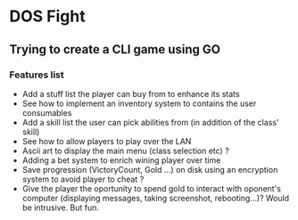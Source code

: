# DOS Fight
## Trying to create a CLI game using GO

### Features list 
* Add a stuff list the player can buy from to enhance its stats 
* See how to implement an inventory system to contains the user consumables
* Add a skill list the user can pick abilities from (in addition of the class' skill)
* See how to allow players to play over the LAN 
* Ascii art to display the main menu (class selection etc) ?
* Adding a bet system to enrich wining player over time
* Save progression (VictoryCount, Gold ...) on disk using an encryption system to avoid player to cheat ?
* Give the player the oportunity to spend gold to interact with oponent's computer (displaying messages, taking screenshot, rebooting...)? Would be intrusive. But fun.

